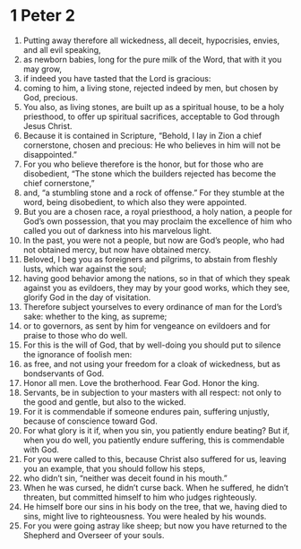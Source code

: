 ﻿
# 1 Peter 2
1. Putting away therefore all wickedness, all deceit, hypocrisies, envies, and all evil speaking, 
2. as newborn babies, long for the pure milk of the Word, that with it you may grow, 
3. if indeed you have tasted that the Lord is gracious: 
4. coming to him, a living stone, rejected indeed by men, but chosen by God, precious. 
5. You also, as living stones, are built up as a spiritual house, to be a holy priesthood, to offer up spiritual sacrifices, acceptable to God through Jesus Christ. 
6. Because it is contained in Scripture, “Behold, I lay in Zion a chief cornerstone, chosen and precious: He who believes in him will not be disappointed.” 
7. For you who believe therefore is the honor, but for those who are disobedient, “The stone which the builders rejected has become the chief cornerstone,” 
8. and, “a stumbling stone and a rock of offense.” For they stumble at the word, being disobedient, to which also they were appointed. 
9. But you are a chosen race, a royal priesthood, a holy nation, a people for God’s own possession, that you may proclaim the excellence of him who called you out of darkness into his marvelous light. 
10. In the past, you were not a people, but now are God’s people, who had not obtained mercy, but now have obtained mercy. 
11. Beloved, I beg you as foreigners and pilgrims, to abstain from fleshly lusts, which war against the soul; 
12. having good behavior among the nations, so in that of which they speak against you as evildoers, they may by your good works, which they see, glorify God in the day of visitation. 
13. Therefore subject yourselves to every ordinance of man for the Lord’s sake: whether to the king, as supreme; 
14. or to governors, as sent by him for vengeance on evildoers and for praise to those who do well. 
15. For this is the will of God, that by well-doing you should put to silence the ignorance of foolish men: 
16. as free, and not using your freedom for a cloak of wickedness, but as bondservants of God. 
17. Honor all men. Love the brotherhood. Fear God. Honor the king. 
18. Servants, be in subjection to your masters with all respect: not only to the good and gentle, but also to the wicked. 
19. For it is commendable if someone endures pain, suffering unjustly, because of conscience toward God. 
20. For what glory is it if, when you sin, you patiently endure beating? But if, when you do well, you patiently endure suffering, this is commendable with God. 
21. For you were called to this, because Christ also suffered for us, leaving you an example, that you should follow his steps, 
22. who didn’t sin, “neither was deceit found in his mouth.” 
23. When he was cursed, he didn’t curse back. When he suffered, he didn’t threaten, but committed himself to him who judges righteously. 
24. He himself bore our sins in his body on the tree, that we, having died to sins, might live to righteousness. You were healed by his wounds. 
25. For you were going astray like sheep; but now you have returned to the Shepherd and Overseer of your souls. 
